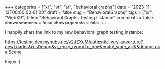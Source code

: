 +++
categories = ["xr", "vr", "ar", "behavioral graphs"]
date = "2023-11-13T00:00:00-01:00"
draft = false
slug = "BehavioralGraphs"
tags = ["xr", "WebXR"]
title = "Behavioral Graphs Testing Instance"
comments = false
showcomments = false
showpagemeta = false
+++

I happily share the link to my new behavioral graph testing instance:

https://testing.dev.myhubs.net/y2JZXuM/authentic-wry-adventure?newLoader&ecsDebug&vr_entry_type=2d_now&entity_state_api&&debugLocalScene

Enjoy :)
